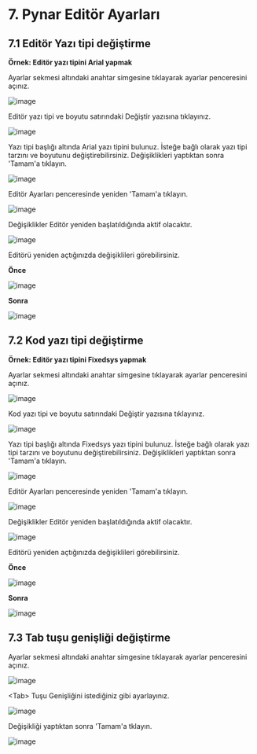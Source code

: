 # 7. Pynar Editör Ayarları

## 7.1 Editör Yazı tipi değiştirme

**Örnek: Editör yazı tipini Arial yapmak**

Ayarlar sekmesi altındaki anahtar simgesine tıklayarak ayarlar penceresini açınız.

![image](https://user-images.githubusercontent.com/56628866/142201206-ea2f3ab2-ad8f-49bd-a7c0-27ab88e524e2.png)

Editör yazı tipi ve boyutu satırındaki Değiştir yazısına tıklayınız.

![image](https://user-images.githubusercontent.com/56628866/142201458-0e10f826-615f-4c05-8724-68d036cc43ae.png)

Yazı tipi başlığı altında Arial yazı tipini bulunuz. İsteğe bağlı olarak yazı tipi tarzını ve boyutunu değiştirebilirsiniz. Değişiklikleri yaptıktan sonra  \'Tamam\'a tıklayın.

![image](https://user-images.githubusercontent.com/56628866/142201681-d11e8a7e-e082-4db4-9d9c-be5c3d73240d.png)

Editör Ayarları penceresinde yeniden \'Tamam\'a tıklayın.

![image](https://user-images.githubusercontent.com/56628866/142202022-3069f1d1-3d8d-4d21-8fea-6ba7a593d347.png)

Değişiklikler Editör yeniden başlatıldığında aktif olacaktır.

![image](https://user-images.githubusercontent.com/56628866/142202074-8b0b528c-85ec-4d65-a405-db9589205fc5.png)

Editörü yeniden açtığınızda değişiklileri görebilirsiniz.

**Önce**

![image](https://user-images.githubusercontent.com/56628866/142202448-fda2d781-05ec-4679-844a-e2062dc02226.png)


**Sonra**

![image](https://user-images.githubusercontent.com/56628866/142202407-ede7254a-8e1f-4879-8a46-c2c57ffb1d41.png)


## 7.2 Kod yazı tipi değiştirme

**Örnek: Editör yazı tipini Fixedsys yapmak**

Ayarlar sekmesi altındaki anahtar simgesine tıklayarak ayarlar penceresini açınız.

![image](https://user-images.githubusercontent.com/56628866/142201206-ea2f3ab2-ad8f-49bd-a7c0-27ab88e524e2.png)

Kod yazı tipi ve boyutu satırındaki Değiştir yazısına tıklayınız.

![image](https://user-images.githubusercontent.com/56628866/142203185-9d4cf1e0-6141-455c-8dae-409a1b31dd71.png)

Yazı tipi başlığı altında Fixedsys yazı tipini bulunuz. İsteğe bağlı olarak yazı tipi tarzını ve boyutunu değiştirebilirsiniz. Değişiklikleri yaptıktan sonra  \'Tamam\'a tıklayın.

![image](https://user-images.githubusercontent.com/56628866/142203349-3d57df6a-6741-48ac-af0c-8cc3516d2891.png)

Editör Ayarları penceresinde yeniden \'Tamam\'a tıklayın.

![image](https://user-images.githubusercontent.com/56628866/142203378-aaa79a9b-071e-4df4-9853-d6efa54f57d9.png)

Değişiklikler Editör yeniden başlatıldığında aktif olacaktır.

![image](https://user-images.githubusercontent.com/56628866/142202074-8b0b528c-85ec-4d65-a405-db9589205fc5.png)

Editörü yeniden açtığınızda değişiklileri görebilirsiniz.

**Önce**

![image](https://user-images.githubusercontent.com/56628866/142203449-032587fe-1de1-4e9b-9461-2c4ebb33fc13.png)

**Sonra**

![image](https://user-images.githubusercontent.com/56628866/142203552-afd97d25-6fe0-40b5-a0a0-21a3a48d086d.png)


## 7.3 Tab tuşu genişliği değiştirme

Ayarlar sekmesi altındaki anahtar simgesine tıklayarak ayarlar penceresini açınız.

![image](https://user-images.githubusercontent.com/56628866/142201206-ea2f3ab2-ad8f-49bd-a7c0-27ab88e524e2.png)

<Tab\> Tuşu Genişliğini istediğiniz gibi ayarlayınız.

![image](https://user-images.githubusercontent.com/56628866/142203816-405f681b-2fa2-4f38-a381-9c7247655148.png)

Değişikliği yaptıktan sonra \'Tamam\'a tklayın.
  
![image](https://user-images.githubusercontent.com/56628866/142204097-18dd3f48-50a8-4705-8091-16c18d352519.png)




































